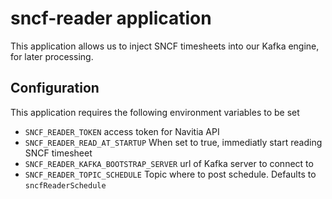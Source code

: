 # sncf-reader application

This application allows us to inject SNCF timesheets into our Kafka engine, for later processing.

## Configuration
This application requires the following environment variables to be set

* `SNCF_READER_TOKEN` access token for Navitia API
* `SNCF_READER_READ_AT_STARTUP` When set to true, immediatly start reading SNCF timesheet
* `SNCF_READER_KAFKA_BOOTSTRAP_SERVER` url of Kafka server to connect to
* `SNCF_READER_TOPIC_SCHEDULE` Topic where to post schedule. Defaults to `sncfReaderSchedule`
